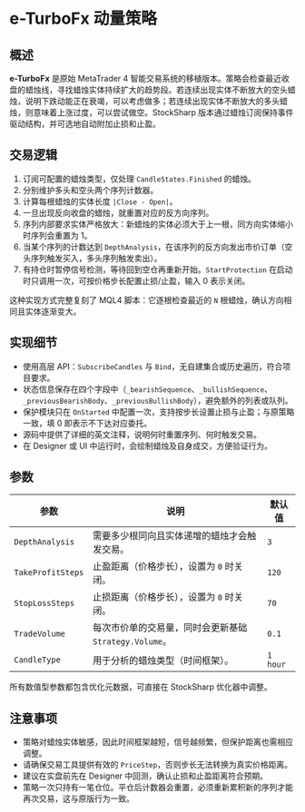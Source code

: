 # e-TurboFx 动量策略

## 概述
**e-TurboFx** 是原始 MetaTrader 4 智能交易系统的移植版本。策略会检查最近收盘的蜡烛线，寻找蜡烛实体持续扩大的趋势段。若连续出现实体不断放大的空头蜡烛，说明下跌动能正在衰竭，可以考虑做多；若连续出现实体不断放大的多头蜡烛，则意味着上涨过度，可以尝试做空。StockSharp 版本通过蜡烛订阅保持事件驱动结构，并可选地自动附加止损和止盈。

## 交易逻辑
1. 订阅可配置的蜡烛类型，仅处理 `CandleStates.Finished` 的蜡烛。
2. 分别维护多头和空头两个序列计数器。
3. 计算每根蜡烛的实体长度 `|Close - Open|`。
4. 一旦出现反向收盘的蜡烛，就重置对应的反方向序列。
5. 序列内部要求实体严格放大：新蜡烛的实体必须大于上一根，同方向实体缩小时序列会重置为 1。
6. 当某个序列的计数达到 `DepthAnalysis`，在该序列的反方向发出市价订单（空头序列触发买入，多头序列触发卖出）。
7. 有持仓时暂停信号检测，等待回到空仓再重新开始。`StartProtection` 在启动时只调用一次，可按价格步长配置止损/止盈，输入 0 表示关闭。

这种实现方式完整复刻了 MQL4 脚本：它逐根检查最近的 `N` 根蜡烛，确认方向相同且实体逐渐变大。

## 实现细节
- 使用高层 API：`SubscribeCandles` 与 `Bind`，无自建集合或历史遍历，符合项目要求。
- 状态信息保存在四个字段中（`_bearishSequence`、`_bullishSequence`、`_previousBearishBody`、`_previousBullishBody`），避免额外的列表或队列。
- 保护模块只在 `OnStarted` 中配置一次，支持按步长设置止损与止盈；与原策略一致，填 0 即表示不下达对应委托。
- 源码中提供了详细的英文注释，说明何时重置序列、何时触发交易。
- 在 Designer 或 UI 中运行时，会绘制蜡烛及自身成交，方便验证行为。

## 参数
| 参数 | 说明 | 默认值 |
|------|------|--------|
| `DepthAnalysis` | 需要多少根同向且实体递增的蜡烛才会触发交易。 | `3` |
| `TakeProfitSteps` | 止盈距离（价格步长），设置为 `0` 时关闭。 | `120` |
| `StopLossSteps` | 止损距离（价格步长），设置为 `0` 时关闭。 | `70` |
| `TradeVolume` | 每次市价单的交易量，同时会更新基础 `Strategy.Volume`。 | `0.1` |
| `CandleType` | 用于分析的蜡烛类型（时间框架）。 | `1 hour` |

所有数值型参数都包含优化元数据，可直接在 StockSharp 优化器中调整。

## 注意事项
- 策略对蜡烛实体敏感，因此时间框架越短，信号越频繁，但保护距离也需相应调整。
- 请确保交易工具提供有效的 `PriceStep`，否则步长无法转换为真实价格距离。
- 建议在实盘前先在 Designer 中回测，确认止损和止盈距离符合预期。
- 策略一次只持有一笔仓位。平仓后计数器会重置，必须重新累积新的序列才能再次交易，这与原版行为一致。

